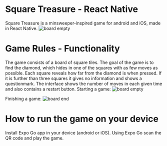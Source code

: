 # Square Treasure - React Native
Square Treasure is a minsweeper-inspired game for android and iOS, made in React Native.
![board empty](<Square-Treasure/assets/rn.png>)

# Game Rules - Functionality
The game consists of a board of square tiles. The goal of the game is to find the diamond,
which hides in one of the squares with as few moves as possible. Each square reveals how
far from the diamond is when pressed. If it is further than three squares it gives no 
information and shows a questionmark. The interface shows the number of moves in each given
time and also contains a restart button.
Starting a game:
![board empty](<Square-Treasure/assets/board-empty.jpg>)

Finishing a game:
![board end](<Square-Treasure/assets/board-end.jpg>)

# How to run the game on your device
Install Expo Go app in your device (android or iOS). Using Expo Go scan the QR code and
play the game.
